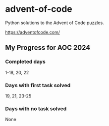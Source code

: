# advent-of-code
Python solutions to the Advent of Code puzzles.

https://adventofcode.com/


## My Progress for AOC 2024
### Completed days
1-18, 20, 22
### Days with first task solved
19, 21, 23-25
### Days with no task solved
None
